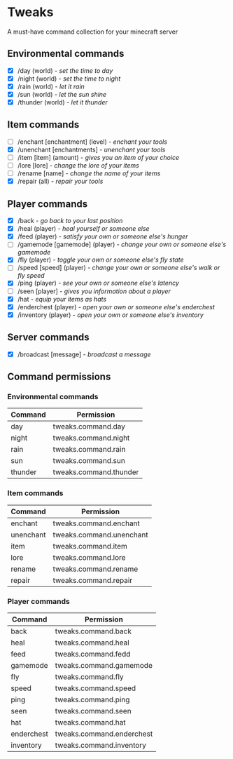 # Tweaks
A must-have command collection for your minecraft server

## Environmental commands

- [x] /day (world) - *set the time to day*
- [x] /night (world) - *set the time to night*
- [x] /rain (world) - *let it rain*
- [x] /sun (world) - *let the sun shine*
- [x] /thunder (world) - *let it thunder*

## Item commands

- [ ] /enchant [enchantment] (level) - *enchant your tools*
- [x] /unenchant [enchantments] - *unenchant your tools*
- [ ] /item [item] (amount) - *gives you an item of your choice*
- [ ] /lore [lore] - *change the lore of your items*
- [ ] /rename [name] - *change the name of your items*
- [x] /repair (all) - *repair your tools*

## Player commands

- [x] /back - *go back to your last position*
- [x] /heal (player) - *heal yourself or someone else*
- [x] /feed (player) - *satisfy your own or someone else's hunger*
- [ ] /gamemode [gamemode] (player) - *change your own or someone else's gamemode*
- [x] /fly (player) - *toggle your own or someone else's fly state*
- [ ] /speed [speed] (player) - *change your own or someone else's walk or fly speed*
- [x] /ping (player) - *see your own or someone else's latency*
- [ ] /seen [player] - *gives you information about a player*
- [x] /hat - *equip your items as hats*
- [x] /enderchest (player) - *open your own or someone else's enderchest*
- [x] /inventory (player) - *open your own or someone else's inventory*
## Server commands

- [x] /broadcast [message] - *broadcast a message*

## Command permissions
### Environmental commands

| Command | Permission             |
|---------|------------------------|
| day     | tweaks.command.day     |
| night   | tweaks.command.night   |
| rain    | tweaks.command.rain    |
| sun     | tweaks.command.sun     |
| thunder | tweaks.command.thunder |

### Item commands

| Command   | Permission               |
|-----------|--------------------------|
| enchant   | tweaks.command.enchant   |
| unenchant | tweaks.command.unenchant |
| item      | tweaks.command.item      |
| lore      | tweaks.command.lore      |
| rename    | tweaks.command.rename    |
| repair    | tweaks.command.repair    |

### Player commands

| Command    | Permission                |
|------------|---------------------------|
| back       | tweaks.command.back       |
| heal       | tweaks.command.heal       |
| feed       | tweaks.command.fedd       |
| gamemode   | tweaks.command.gamemode   |
| fly        | tweaks.command.fly        |
| speed      | tweaks.command.speed      |
| ping       | tweaks.command.ping       |
| seen       | tweaks.command.seen       |
| hat        | tweaks.command.hat        |
| enderchest | tweaks.command.enderchest |
| inventory  | tweaks.command.inventory  |
